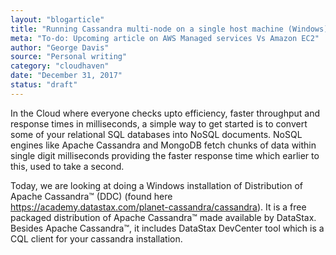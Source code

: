 ```yaml
---
layout: "blogarticle"
title: "Running Cassandra multi-node on a single host machine (Windows)"
meta: "To-do: Upcoming article on AWS Managed services Vs Amazon EC2"
author: "George Davis"
source: "Personal writing"
category: "cloudhaven"
date: "December 31, 2017"
status: "draft"
---
```


In the Cloud where everyone checks upto efficiency, faster throughput and response times in milliseconds, a simple way to get started is to convert some of your relational SQL databases into NoSQL documents. NoSQL engines like Apache Cassandra and MongoDB fetch chunks of data within single digit milliseconds providing the faster response time which earlier to this, used to take a second.

Today, we are looking at doing a Windows installation of Distribution of Apache Cassandra™ (DDC) (found here https://academy.datastax.com/planet-cassandra/cassandra). It is a free packaged distribution of Apache Cassandra™ made available by DataStax. Besides Apache Cassandra™, it includes DataStax DevCenter tool which is a CQL client for your cassandra installation.

